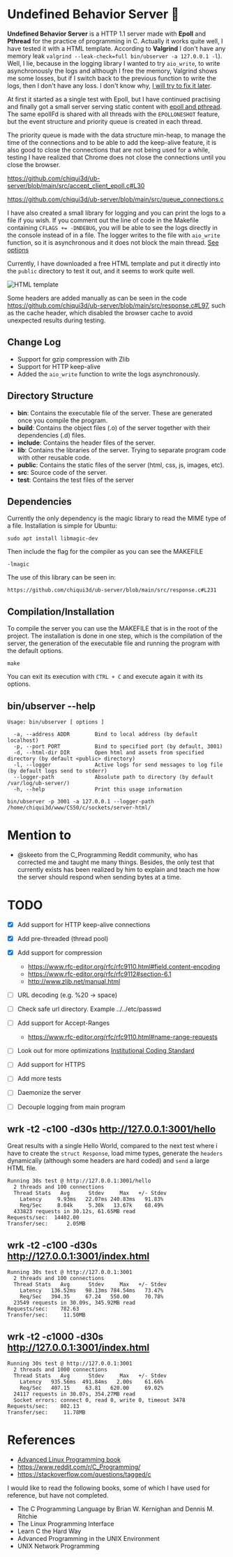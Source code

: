 # Undefined Behavior Server 👀

**Undefined Behavior Server** is a HTTP 1.1 server made with **Epoll** and **Pthread** for the practice of programming in C. Actually it works quite well, I have tested it with a HTML template. According to **Valgrind** I don't have any memory leak `valgrind --leak-check=full bin/ubserver -a 127.0.0.1 -l`). Well, I lie, because in the logging library I wanted to try `aio_write`, to write asynchronously the logs and although I free the memory, Valgrind shows me some losses, but if I switch back to the previous function to write the logs, then I don't have any loss. I don't know why, [I will try to fix it later](https://github.com/chiqui3d/ub-server/blob/main/lib/logger/logger.c#L187).

At first it started as a single test with Epoll, but I have continued practising and finally got a small server serving static content with [epoll and pthread](https://github.com/chiqui3d/ud-server/blob/main/src/accept_client_thread_epoll.c). The same epollFd is shared with all threads with the `EPOLLONESHOT` feature, but the event structure and priority queue is created in each thread.

The priority queue is made with the data structure min-heap, to manage the time of the connections and to be able to add the keep-alive feature, it is also good to close the connections that are not being used for a while, testing I have realized that Chrome does not close the connections until you close the browser.

https://github.com/chiqui3d/ub-server/blob/main/src/accept_client_epoll.c#L30

https://github.com/chiqui3d/ub-server/blob/main/src/queue_connections.c

I have also created a small library for logging and you can print the logs to a file if you wish. If you comment out the line of code in the Makefile containing `CFLAGS += -DNDEBUG`, you will be able to see the logs directly in the console instead of in a file. The logger writes to the file with `aio_write` function, so it is asynchronous and it does not block the main thread. [See options](#binubserver---help)

Currently, I have downloaded a free HTML template and put it directly into the `public` directory to test it out, and it seems to work quite well.

![HTML template](https://i.imgur.com/vQSwd6S.png)


Some headers are added manually as can be seen in the code https://github.com/chiqui3d/ub-server/blob/main/src/response.c#L97, such as the cache header, which disabled the browser cache to avoid unexpected results during testing.

## Change Log

* Support for gzip compression with Zlib
* Support for HTTP keep-alive
* Added the `aio_write` function to write the logs asynchronously.

## Directory Structure

* **bin**: Contains the executable file of the server. These are generated once you compile the program.
* **build**: Contains the object files (.o) of the server together with their dependencies (.d) files.
* **include**: Contains the header files of the server.
* **lib**: Contains the libraries of the server. Trying to separate program code with other reusable code.
* **public**: Contains the static files of the server (html, css, js, images, etc).
* **src**: Source code of the server.
* **test**: Contains the test files of the server

## Dependencies
Currently the only dependency is the magic library to read the MIME type of a file. Installation is simple for Ubuntu:

```
sudo apt install libmagic-dev
```
Then include the flag for the compiler as you can see the MAKEFILE

```
-lmagic
```
The use of this library can be seen in:

    https://github.com/chiqui3d/ub-server/blob/main/src/response.c#L231


## Compilation/Installation

To compile the server you can use the MAKEFILE that is in the root of the project. The installation is done in one step, which is the compilation of the server, the generation of the executable file and running the program with the default options.

```
make
```
You can exit its execution with `CTRL + C` and execute again it with its options.

## bin/ubserver --help

```
Usage: bin/ubserver [ options ]

  -a, --address ADDR        Bind to local address (by default localhost)
  -p, --port PORT           Bind to specified port (by default, 3001)
  -d, --html-dir DIR        Open html and assets from specified directory (by default <public> directory)
  -l, --logger              Active logs for send messages to log file (by default logs send to stderr)
  --logger-path             Absolute path to directory (by default /var/log/ub-server/)
  -h, --help                Print this usage information

```
```
bin/ubserver -p 3001 -a 127.0.0.1 --logger-path /home/chiqui3d/www/CS50/c/sockets/server-html/
```
# Mention to
* @skeeto from the C_Programming Reddit community, who has corrected me and taught me many things. Besides, the only test that currently exists has been realized by him to explain and teach me how the server should respond when sending bytes at a time.

# TODO

* [x] Add support for HTTP keep-alive connections
* [x] Add pre-threaded (thread pool)
* [X] Add support for compression
     * https://www.rfc-editor.org/rfc/rfc9110.html#field.content-encoding
     * https://www.rfc-editor.org/rfc/rfc9112#section-6.1
     * http://www.zlib.net/manual.html
* [ ] URL decoding (e.g. %20 -> space)
* [ ] Check safe url directory. Example ../../etc/passwd
* [ ] Add support for Accept-Ranges 
     * https://www.rfc-editor.org/rfc/rfc9110.html#name-range-requests
* [ ] Look out for more optimizations [Institutional Coding Standard](https://yurichev.com/mirrors/C/JPL_Coding_Standard_C.pdf)
* [ ] Add support for HTTPS
* [ ] Add more tests
* [ ] Daemonize the server
* [ ] Decouple logging from main program


##  wrk -t2 -c100 -d30s http://127.0.0.1:3001/hello
Great results with a single Hello World, compared to the next test where i have to create the `struct Response`, load mime types, generate the `headers` dynamically (although some headers are hard coded) and `send` a large HTML file.

```
Running 30s test @ http://127.0.0.1:3001/hello
  2 threads and 100 connections
  Thread Stats   Avg      Stdev     Max   +/- Stdev
    Latency     9.93ms   22.07ms 240.83ms   91.83%
    Req/Sec     8.04k     5.30k   13.67k    68.49%
  433823 requests in 30.12s, 61.65MB read
Requests/sec:  14402.00
Transfer/sec:      2.05MB
```


##  wrk -t2 -c100 -d30s http://127.0.0.1:3001/index.html
```
Running 30s test @ http://127.0.0.1:3001
  2 threads and 100 connections
  Thread Stats   Avg      Stdev     Max   +/- Stdev
    Latency   136.52ms   98.13ms 784.54ms   73.47%
    Req/Sec   394.35     67.24   550.00     70.78%
  23549 requests in 30.09s, 345.92MB read
Requests/sec:    782.63
Transfer/sec:     11.50MB
```

##  wrk -t2 -c1000 -d30s http://127.0.0.1:3001/index.html
```
Running 30s test @ http://127.0.0.1:3001
  2 threads and 1000 connections
  Thread Stats   Avg      Stdev     Max   +/- Stdev
    Latency   935.56ms  491.84ms   2.00s    61.66%
    Req/Sec   407.15     63.81   620.00     69.02%
  24117 requests in 30.07s, 354.27MB read
  Socket errors: connect 0, read 0, write 0, timeout 3478
Requests/sec:    802.13
Transfer/sec:     11.78MB
```

# References

* [Advanced Linux Programming book](https://mentorembedded.github.io/advancedlinuxprogramming/)
* https://www.reddit.com/r/C_Programming/
* https://stackoverflow.com/questions/tagged/c

I would like to read the following books, some of which I have used for reference, but have not completed.

* The C Programming Language by Brian W. Kernighan and Dennis M. Ritchie 
* The Linux Programming Interface
* Learn C the Hard Way
* Advanced Programming in the UNIX Environment
* UNIX Network Programming